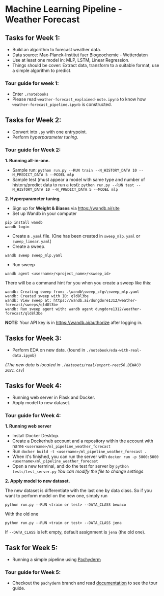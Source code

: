 # Machine Learning Pipeline - Weather Forecast

## Tasks for Week 1:
- Build an algorithm to forecast weather data.
- Data source: Max-Planck-Institut fuer Biogeochemie - Wetterdaten
- Use at least one model in: MLP, LSTM, Linear Regression.
- Things should be cover: Extract data, transform to a suitable format, use a simple algorithm to predict.

### Tour guide for week 1:
- Enter `./notebooks`
- Please read `weather-forecast_explained-note.ipynb` to know how `weather-forecast_pipeline.ipynb` is constructed.

## Tasks for Week 2:
- Convert into `.py` with one entrypoint.
- Perform *hyperparameter tuning*.

### Tour guide for Week 2:
**1. Running all-in-one.**
- Sample run:
```python run.py --RUN train --N_HISTORY_DATA 10 --N_PREDICT_DATA 5 --MODEL mlp```
- Sample test (must appear a model with same type and number of history/predict data to run a test):
```python run.py --RUN test --N_HISTORY_DATA 10 --N_PREDICT_DATA 5 --MODEL mlp```

**2. Hyperparameter tuning**
- Sign up for **Weight & Biases** via https://wandb.ai/site
- Set up Wandb in your computer
```
pip install wandb
wandb login
```
- Create a `.yaml` file. (One has been created in `sweep_mlp.yaml` or `sweep_linear.yaml`)
- Create a sweep.
```
wandb sweep sweep_mlp.yaml
```
- Run sweep
```
wandb agent <username>/<project_name>/<sweep_id>
```
There will be a command hint for you when you create a sweep like this:
```
wandb: Creating sweep from: .\wandb\sweep_cfgs\sweep_mlp.yaml
wandb: Created sweep with ID: qld8l3be
wandb: View sweep at: https://wandb.ai/dungdore1312/weather-forecast/sweeps/qld8l3be
wandb: Run sweep agent with: wandb agent dungdore1312/weather-forecast/qld8l3be
```

**NOTE:** Your API key is in https://wandb.ai/authorize after logging in.

## Tasks for Week 3:
- Perform EDA on new data. (found in `./notebook/eda-with-real-data.ipynb`)

*(The new data is located in `./datasets/real/export-reec56.BEWACO 2021.csv`)*

## Tasks for Week 4:
- Running web server in Flask and Docker.
- Apply model to new dataset.

### Tour guide for Week 4:
**1. Running web server**

- Install Docker Desktop.
- Create a Dockerhub account and a repository within the account with name `<username>/ml_pipeline_weather_forecast`
- Run
```docker build -t <username>/ml_pipeline_weather_forecast .```
- When it's finished, you can run the server with
```docker run -p 5000:5000 <username>/ml_pipeline_weather_forecast```
- Open a new terminal, and do the test for server by
```python tests/test_server.py```
*You can modify the file to change settings*

**2. Apply model to new dataset.**

The new dataset is differentiate with the last one by data class. So if you want to perform model on the new one, simply run
```
python run.py --RUN <train or test> --DATA_CLASS bewaco
```

With the old one
```
python run.py --RUN <train or test> --DATA_CLASS jena
```

If `--DATA_CLASS` is left empty, default assignment is `jena` (the old one).

## Task for Week 5:
- Running a simple pipeline using [Pachyderm](https://www.pachyderm.com/)

### Tour guide for Week 5:
- Checkout the `pachyderm` branch and read [documentation](https://github.com/dfighter1312/ml_pipeline_weather_forecast/tree/pachyderm) to see the tour guide.
